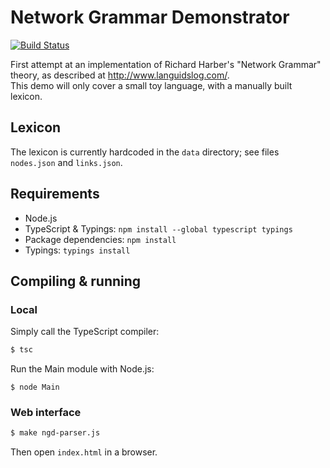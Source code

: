 # Network Grammar Demonstrator

[![Build Status](https://travis-ci.org/network-grammar/ngd.svg?branch=master)](https://travis-ci.org/network-grammar/ngd)

First attempt at an implementation of Richard Harber's "Network Grammar" theory, as described at <http://www.languidslog.com/>.  
This demo will only cover a small toy language, with a manually built lexicon.

## Lexicon

The lexicon is currently hardcoded in the `data` directory; see files `nodes.json` and `links.json`.

## Requirements

- Node.js
- TypeScript & Typings: `npm install --global typescript typings`
- Package dependencies: `npm install`
- Typings: `typings install`


## Compiling & running

### Local

Simply call the TypeScript compiler:

```sh
$ tsc
```

Run the Main module with Node.js:

```shell
$ node Main
```

### Web interface

```sh
$ make ngd-parser.js
```

Then open `index.html` in a browser.
